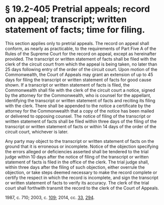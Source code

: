 # § 19.2-405 Pretrial appeals; record on appeal; transcript; written statement of facts; time for filing.

<p>This section applies only to pretrial appeals. The record on appeal shall conform, as nearly as practicable, to the requirements of Part Five A of the Rules of the Supreme Court for the record on appeal, except as hereinafter provided. The transcript or written statement of facts shall be filed with the clerk of the circuit court from which the appeal is being taken, no later than 25 days following entry of the order of the circuit court. Upon motion of the Commonwealth, the Court of Appeals may grant an extension of up to 45 days for filing the transcript or written statement of facts for good cause shown. If a transcript or written statement of facts is filed, the Commonwealth shall file with the clerk of the circuit court a notice, signed by the attorney for the Commonwealth, who is counsel for the appellant, identifying the transcript or written statement of facts and reciting its filing with the clerk. There shall be appended to the notice a certificate by the attorney for the Commonwealth that a copy of the notice has been mailed or delivered to opposing counsel. The notice of filing of the transcript or written statement of facts shall be filed within three days of the filing of the transcript or written statement of facts or within 14 days of the order of the circuit court, whichever is later.</p><p>Any party may object to the transcript or written statement of facts on the ground that it is erroneous or incomplete. Notice of the objection specifying the errors alleged or deficiencies asserted shall be tendered to the trial judge within 10 days after the notice of filing of the transcript or written statement of facts is filed in the office of the clerk. The trial judge shall, within three days after the filing of such objection, either overrule the objection, or take steps deemed necessary to make the record complete or certify the respect in which the record is incomplete, and sign the transcript or written statement of facts to verify its accuracy. The clerk of the trial court shall forthwith transmit the record to the clerk of the Court of Appeals.</p><p>1987, c. 710; 2003, c. <a href='http://lis.virginia.gov/cgi-bin/legp604.exe?031+ful+CHAP0109'>109</a>; 2014, cc. <a href='http://lis.virginia.gov/cgi-bin/legp604.exe?141+ful+CHAP0033'>33</a>, <a href='http://lis.virginia.gov/cgi-bin/legp604.exe?141+ful+CHAP0294'>294</a>.</p>